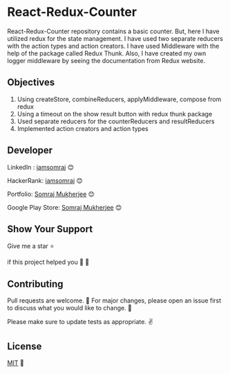 # React-Redux-Counter

React-Redux-Counter repository contains a basic counter. But, here I have utilized redux for the state management. I have used two separate reducers with the action types and action creators. I have used Middleware with the help of the package called Redux Thunk. Also, I have created my own logger middleware by seeing the documentation from Redux website.

## Objectives

1. Using  createStore, combineReducers, applyMiddleware, compose from redux
2. Using a timeout on the show result button with redux thunk package
3. Used separate reducers for the counterReducers and resultReducers
4. Implemented action creators and action types


## Developer

LinkedIn : [iamsomraj](https://www.linkedin.com/in/iamsomraj/) 😊

HackerRank: [iamsomraj](https://www.hackerrank.com/iamsomraj?hr_r=1) 😊

Portfolio: [Somraj Mukherjee](https://iamsomraj.github.io/) 😊

Google Play Store: [Somraj Mukherjee](https://play.google.com/store/apps/developer?id=Somraj+Mukherjee) 😊

## Show Your Support

Give me a star ⭐

if this project helped you 👦 👧

## Contributing

Pull requests are welcome. 🤝 For major changes, please open an issue first to discuss what you would like to change. 🙏

Please make sure to update tests as appropriate. ✌

## License

[MIT](https://choosealicense.com/licenses/mit/) 📰
